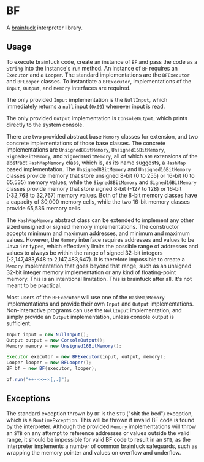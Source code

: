 # BF

A [brainfuck](https://esolangs.org/wiki/Brainfuck) interpreter library.

## Usage

To execute brainfuck code, create an instance of `BF` and pass the code as a `String` into the instance's `run` method.
An instance of `BF` requires an `Executor` and a `Looper`. The standard implementations are the `BFExecutor` and
`BFLooper` classes. To instantiate a `BFExecutor`, implementations of the `Input`, `Output`, and `Memory` interfaces
are required.

The only provided `Input` implementation is the `NullInput`, which immediately returns a `null` input (`0x00`) whenever
input is read.

The only provided `Output` implementation is `ConsoleOutput`, which prints directly to the system console.

There are two provided abstract base `Memory` classes for extension, and two concrete implementations of those base
classes. The concrete implementations are `Unsigned8BitMemory`, `Unsigned16BitMemory`, `Signed8BitMemory`, and
`Signed16BitMemory`, all of which are extensions of the abstract `HashMapMemory` class, which is, as its name suggests,
a `HashMap` based implementation. The `Unsigned8BitMemory` and `Unsigned16BitMemory` classes provide memory that store
unsigned 8-bit (0 to 255) or 16-bit (0 to 65,535) memory values, while the `Signed8BitMemory` and `Signed16BitMemory`
classes provide memory that store signed 8-bit (-127 to 128) or 16-bit (-32,768 to 32,767) memory values. Both of the
8-bit memory classes have a capacity of 30,000 memory cells, while the two 16-bit memory classes provide 65,536 memory
cells.

The `HashMapMemory` abstract class can be extended to implement any other sized unsigned or signed memory
implementations. The constructor accepts minimum and maximum addresses, and minimum and maximum values. However, the
`Memory` interface requires addresses and values to be Java `int` types, which effectively limits the possible range of
addresses and values to always be within the range of signed 32-bit integers (-2,147,483,648 to 2,147,483,647). It is
therefore impossible to create a `Memory` implementation that goes beyond that range, such as an unsigned 32-bit integer
memory implementation or any kind of floating-point memory. This is an intentional limitation. This is brainfuck after
all. It's not meant to be practical.

Most users of the `BFExecutor` will use one of the `HashMapMemory` implementations and provide their own `Input` and
`Output` implementations. Non-interactive programs can use the `NullInput` implementation, and simply provide an
`Output` implementation, unless console output is sufficient.

```java
Input input = new NullInput();
Output output = new ConsoleOutput();
Memory memory = new Unsigned16BitMemory();

Executor executor = new BFExecutor(input, output, memory);
Looper looper = new BFLooper();
BF bf = new BF(executor, looper);

bf.run("++-->><<[,.]");
```

## Exceptions

The standard exception thrown by `BF` is the `STB` ("shit the bed") exception, which is a `RuntimeException`. This will
be thrown if invalid BF code is found by the interpreter. Although the provided `Memory` implementations will throw an
`STB` on any attempt to reference addresses or values outside the valid range, it should be impossible for valid BF code
to result in an `STB`, as the interpreter implements a number of common brainfuck safeguards, such as wrapping the
memory pointer and values on overflow and underflow.
